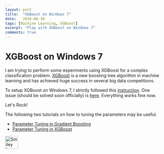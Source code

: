 ```yaml
---
layout: post
title:  "XGBoost on Windows 7"
date:   2016-06-30
tags: [Machine Learning, XGBoost]
excerpt: "Play with XGBoost on Windows 7"
comments: true
---
```


# XGBoost on Windows 7

I am trying to perform some experiments using XGBoost for a complex classification problem. [XGBoost](https://github.com/dmlc/xgboost) is a new boosting tree algorithm in machine learning and has achieved huge success in several big data competitions. 

To setup XGBoost on Windows 7, I strictly followed this [instruction](https://www.ibm.com/developerworks/community/blogs/jfp/entry/Installing_XGBoost_For_Anaconda_on_Windows?lang=en#action=addcomment). One issue (should be solved soon officially) is [here](https://github.com/dmlc/xgboost/issues/1267). Everything works fine now.


Let's Rock!

The following two tutorials on how to tuning the parameters may be useful.
+ [Parameter Tuning in Gradient Boosting](http://www.analyticsvidhya.com/blog/2016/02/complete-guide-parameter-tuning-gradient-boosting-gbm-python/)
+ [Parameter Tuning in XGBoost](http://www.analyticsvidhya.com/blog/2016/03/complete-guide-parameter-tuning-xgboost-with-codes-python/)

<img src="{{ site.url }}/pic/xgboost.png" alt="Smiley face" height="42" width="42">